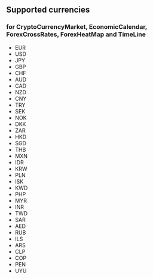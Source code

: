 ## Supported currencies

### for CryptoCurrencyMarket, EconomicCalendar, ForexCrossRates, ForexHeatMap and TimeLine

- EUR
- USD
- JPY
- GBP
- CHF
- AUD
- CAD
- NZD
- CNY
- TRY
- SEK
- NOK
- DKK
- ZAR
- HKD
- SGD
- THB
- MXN
- IDR
- KRW
- PLN
- ISK
- KWD
- PHP
- MYR
- INR
- TWD
- SAR
- AED
- RUB
- ILS
- ARS
- CLP
- COP
- PEN
- UYU
